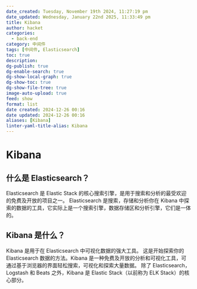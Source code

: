 ```yaml
---
date_created: Tuesday, November 19th 2024, 11:27:19 pm
date_updated: Wednesday, January 22nd 2025, 11:33:49 pm
title: Kibana
author: hacket
categories:
  - back-end
category: 中间件
tags: [中间件, Elasticsearch]
toc: true
description: 
dg-publish: true
dg-enable-search: true
dg-show-local-graph: true
dg-show-toc: true
dg-show-file-tree: true
image-auto-upload: true
feed: show
format: list
date created: 2024-12-26 00:16
date updated: 2024-12-26 00:16
aliases: [Kibana]
linter-yaml-title-alias: Kibana
---
```


# Kibana

## 什么是 Elasticsearch？

Elasticsearch 是 Elastic Stack 的核心搜索引擎，是用于搜索和分析的最受欢迎的免费及开放的项目之一。 Elasticsearch 是搜索，存储和分析你在 Kibana 中探索的数据的工具，它实际上是一个搜索引擎，数据存储区和分析引擎，它们是一体的。

## Kibana 是什么？

Kibana 是用于在 Elasticsearch 中可视化数据的强大工具。 这是开始探索你的 Elasticsearch 数据的方法。Kibana 是一种免费及开放的分析和可视化工具，可通过基于浏览器的界面轻松搜索，可视化和探索大量数据。 除了 Elasticsearch，Logstash 和 Beats 之外，Kibana 是 Elastic Stack（以前称为 ELK Stack）的核心部分。
